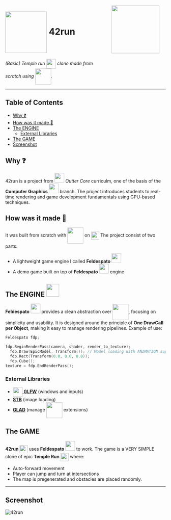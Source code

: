 <img src="https://upload.wikimedia.org/wikipedia/commons/thumb/8/8d/42_Logo.svg/768px-42_Logo.svg.png" align="right" width=150 style="margin:20px"/>

# <a href="https://play.google.com/store/apps/details?id=com.imangi.templerun&hl=en&pli=1"><img src="https://upload.wikimedia.org/wikipedia/it/9/9d/Temple_run_app.png" align="center" width=130 style="margin:0px"/></a> 42run <!-- omit from toc -->


<em>(Basic) Temple run <a href="https://play.google.com/store/apps/details?id=com.imangi.templerun&hl=en&pli=1"><img src="https://upload.wikimedia.org/wikipedia/it/9/9d/Temple_run_app.png" align="center" width=30/></h1></a> clone made from scratch using <a href="https://www.opengl.org"><img src="https://upload.wikimedia.org/wikipedia/commons/e/e9/Opengl-logo.svg" align="center" width=50/></h1></a>.</em>

---

## Table of Contents <!-- omit from toc -->
- [Why ❓](#why-)
- [How was it made 🧠](#how-was-it-made-)
- [The ENGINE ](#the-engine-)
  - [External Libraries](#external-libraries)
- [The GAME](#the-game)
- [Screenshot](#screenshot)


## Why ❓

42run is a project from <img src="https://upload.wikimedia.org/wikipedia/commons/thumb/8/8d/42_Logo.svg/768px-42_Logo.svg.png" width=30/> <em>Outter Core</em> curriculm, one of the basis of the **Computer Graphics** <img src="https://www.wolframcloud.com/obj/resourcesystem/images/f2d/f2dcb501-fd59-4986-b598-2f30ac56d0ac/6009562e6fbfd7a5.png" width=30/> branch. The project introduces students to real-time rendering and game development fundamentals using GPU-based techniques.

## How was it made 🧠

It was built from scratch with <a href="https://www.opengl.org"><img src="https://upload.wikimedia.org/wikipedia/commons/e/e9/Opengl-logo.svg" align="center" width=50/></h1></a> on <a href="https://en.wikipedia.org/wiki/C%2B%2B"><img src="https://upload.wikimedia.org/wikipedia/commons/thumb/1/18/ISO_C%2B%2B_Logo.svg/1200px-ISO_C%2B%2B_Logo.svg.png" align="center" width=25/></a>
The project consist of two parts:
- A lightweight game engine I called **Feldespato** <img src="https://png.pngtree.com/png-vector/20220603/ourmid/pngtree-one-grey-rock-chemical-illustration-feldspar-vector-png-image_36952800.png" width=30>
- A demo game built on top of **Feldespato** <img src="https://png.pngtree.com/png-vector/20220603/ourmid/pngtree-one-grey-rock-chemical-illustration-feldspar-vector-png-image_36952800.png" width=30> engine

## The ENGINE <img src="https://png.pngtree.com/png-vector/20220603/ourmid/pngtree-one-grey-rock-chemical-illustration-feldspar-vector-png-image_36952800.png" width=40>

**Feldespato** <img src="https://png.pngtree.com/png-vector/20220603/ourmid/pngtree-one-grey-rock-chemical-illustration-feldspar-vector-png-image_36952800.png" width=30> provides a clean abstraction over <a href="https://www.opengl.org"><img src="https://upload.wikimedia.org/wikipedia/commons/e/e9/Opengl-logo.svg" align="center" width=50/></h1></a>, focusing on simplicity and usability. It is designed around the principle of **One DrawCall per Object**, making it easy to manage rendering pipelines.
Example of use:
```c++
Feldespato fdp;

fdp.BeginRenderPass(camera, shader, render_to_texture);
  fdp.Draw(EpicModel, Transform()); // Model loading with ANIMATION support
  fdp.Rect(Transform(0.0, 0.0, 0.0));
  fdp.Cube();
texture = fdp.EndRenderPass();
```

### External Libraries

- <a href="https://www.glfw.org/"><img src="https://www.glfw.org/img/favicon/favicon-196x196.png" width=30 align="center"/> **GLFW**</a> (windows and inputs)
- <a href="https://github.com/nothings/stb">**STB**</a> (image loading)
- <a href="https://glad.dav1d.de/"> **GLAD**</a> (manage <a href="https://www.opengl.org"><img src="https://upload.wikimedia.org/wikipedia/commons/e/e9/Opengl-logo.svg" align="center" width=50/></h1></a> extensions)

## The GAME

**42run** <a href="https://play.google.com/store/apps/details?id=com.imangi.templerun&hl=en&pli=1"><img src="https://upload.wikimedia.org/wikipedia/it/9/9d/Temple_run_app.png" align="center" width=25/></a> uses **Feldespato** <img src="https://png.pngtree.com/png-vector/20220603/ourmid/pngtree-one-grey-rock-chemical-illustration-feldspar-vector-png-image_36952800.png" width=30> to work.
The game is a VERY SIMPLE clone of epic **Temple Run** <a href="https://play.google.com/store/apps/details?id=com.imangi.templerun&hl=en&pli=1"><img src="https://upload.wikimedia.org/wikipedia/it/9/9d/Temple_run_app.png" align="center" width=25/></a> where:
- Auto-forward movement
- Player can jump and turn at intersections
- The map is pregenerated and obstacles are placed randomly.

---

## Screenshot

![42run](assets/42run.gif)
